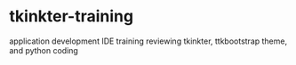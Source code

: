 # tkinkter-training
application development IDE training reviewing tkinkter, ttkbootstrap theme, and python coding 
